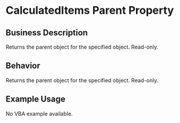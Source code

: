 # CalculatedItems Parent Property

## Business Description
Returns the parent object for the specified object. Read-only.

## Behavior
Returns the parent object for the specified object. Read-only.

## Example Usage
No VBA example available.